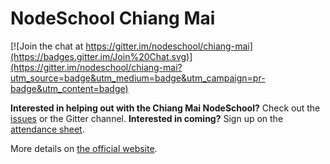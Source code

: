 # NodeSchool Chiang Mai

[![Join the chat at https://gitter.im/nodeschool/chiang-mai](https://badges.gitter.im/Join%20Chat.svg)](https://gitter.im/nodeschool/chiang-mai?utm_source=badge&utm_medium=badge&utm_campaign=pr-badge&utm_content=badge)

**Interested in helping out with the Chiang Mai NodeSchool?** Check out the [issues](https://github.com/nodeschool/chiang-mai/issues) or the Gitter channel.
**Interested in coming?** Sign up on the [attendance sheet](https://github.com/nodeschool/chiang-mai/issues/6).

More details on [the official website](http://nodeschool.io/chiang-mai/).
